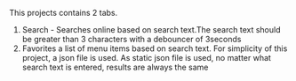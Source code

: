 This projects contains 2 tabs.
  1. Search - Searches online based on search text.The search text should be greater than 3 characters with a debouncer of 3seconds
  2. Favorites a list of menu items based on search text.
For simplicity of this project, a json file is used.
As static json file is used, no matter what search text is entered, results are always the same
  
